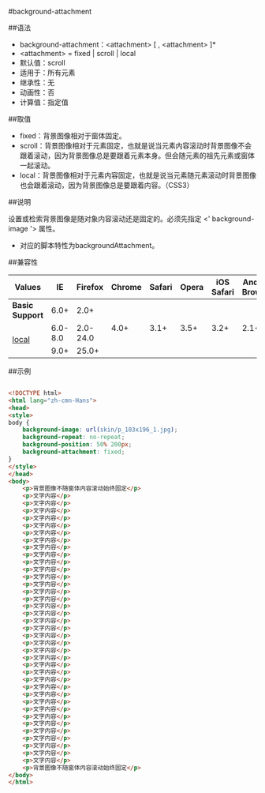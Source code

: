 #background-attachment

##语法

- background-attachment：&lt;attachment&gt; [ , &lt;attachment&gt; ]* <i class='fa fa-css3'></i>
- &lt;attachment&gt; = fixed | scroll | local<i class='fa fa-css3'></i>
- 默认值：scroll
- 适用于：所有元素
- 继承性：无
- 动画性：否
- 计算值：指定值


##取值

- fixed：背景图像相对于窗体固定。
- scroll：背景图像相对于元素固定，也就是说当元素内容滚动时背景图像不会跟着滚动，因为背景图像总是要跟着元素本身。但会随元素的祖先元素或窗体一起滚动。
- local：背景图像相对于元素内容固定，也就是说当元素随元素滚动时背景图像也会跟着滚动，因为背景图像总是要跟着内容。（CSS3）


##说明

设置或检索背景图像是随对象内容滚动还是固定的。必须先指定 &lt;' background-image '&gt; 属性。

- 对应的脚本特性为backgroundAttachment。


##兼容性


<table class="compatible">
<thead>
	<tr>
		<th>Values</th>
		<th>IE</th>
		<th>Firefox</th>
		<th>Chrome</th>
		<th>Safari</th>
		<th>Opera</th>
		<th>iOS Safari</th>
		<th>Android Browser</th>
		<th>Android Chrome</th>
	</tr>
</thead>
<tbody>
	<tr>
		<td><strong>Basic Support</strong></td>
		<td class="support">6.0+</td>
		<td class="support">2.0+</td>
		<td class="support" rowspan="3">4.0+</td>
		<td class="support" rowspan="3">3.1+</td>
		<td class="support" rowspan="3">3.5+</td>
		<td class="support" rowspan="3">3.2+</td>
		<td class="support" rowspan="3">2.1+</td>
		<td class="support" rowspan="3">18.0+</td>
	</tr>
	<tr>
		<td rowspan="2"><ins class="g-color-css3-new" title="css3">local</ins></td>
		<td class="unsupport">6.0-8.0</td>
		<td class="unsupport">2.0-24.0</td>
	</tr>
	<tr>
		<td class="support">9.0+</td>
		<td class="support">25.0+</td>
	</tr>
</tbody>
</table>




##示例

```html

<!DOCTYPE html>
<html lang="zh-cmn-Hans">
<head>
<style>
body {
	background-image: url(skin/p_103x196_1.jpg);
	background-repeat: no-repeat;
	background-position: 50% 200px;
	background-attachment: fixed;
}
</style>
</head>
<body>
	<p>背景图像不随窗体内容滚动始终固定</p>
	<p>文字内容</p>
	<p>文字内容</p>
	<p>文字内容</p>
	<p>文字内容</p>
	<p>文字内容</p>
	<p>文字内容</p>
	<p>文字内容</p>
	<p>文字内容</p>
	<p>文字内容</p>
	<p>文字内容</p>
	<p>文字内容</p>
	<p>文字内容</p>
	<p>文字内容</p>
	<p>文字内容</p>
	<p>文字内容</p>
	<p>文字内容</p>
	<p>文字内容</p>
	<p>文字内容</p>
	<p>文字内容</p>
	<p>文字内容</p>
	<p>文字内容</p>
	<p>文字内容</p>
	<p>文字内容</p>
	<p>文字内容</p>
	<p>文字内容</p>
	<p>文字内容</p>
	<p>文字内容</p>
	<p>文字内容</p>
	<p>文字内容</p>
	<p>文字内容</p>
	<p>文字内容</p>
	<p>文字内容</p>
	<p>文字内容</p>
	<p>文字内容</p>
	<p>文字内容</p>
	<p>文字内容</p>
	<p>文字内容</p>
	<p>背景图像不随窗体内容滚动始终固定</p>
</body>
</html>

```
